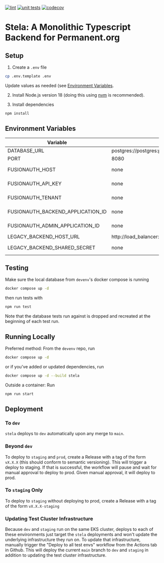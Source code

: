 [![lint](https://github.com/PermanentOrg/stela/actions/workflows/lint.yml/badge.svg)](https://github.com/PermanentOrg/stela/actions/workflows/lint.yml)
[![unit tests](https://github.com/PermanentOrg/stela/actions/workflows/test.yml/badge.svg)](https://github.com/PermanentOrg/stela/actions/workflows/test.yml)
[![codecov](https://codecov.io/gh/PermanentOrg/stela/branch/main/graph/badge.svg?token=4LYJGPGU57)](https://codecov.io/gh/PermanentOrg/stela)

# Stela: A Monolithic Typescript Backend for Permanent.org

## Setup

1. Create a `.env` file

```bash
cp .env.template .env
```

Update values as needed (see [Environment Variables](#environment-variables).

2. Install Node.js version 18 (doing this using [nvm](https://github.com/nvm-sh/nvm) is recommended).

3. Install dependencies

```bash
npm install
```

## Environment Variables

| Variable                          | Default                                               | Notes                                                                  |
| --------------------------------- | ----------------------------------------------------- | ---------------------------------------------------------------------- |
| DATABASE_URL                      | postgres://postgres:permanent@database:5432/permanent | Run tests to generate default database                                 |
| PORT                              | 8080                                                  | Tells stela what port to run on                                        |
| FUSIONAUTH_HOST                   | none                                                  | Can be found in `back-end`'s library/base/constants/base.constants.php |
| FUSIONAUTH_API_KEY                | none                                                  | Can be found in `back-end`'s library/base/constants/base.constants.php |
| FUSIONAUTH_TENANT                 | none                                                  | Can be found in `back-end`'s library/base/constants/base.constants.php |
| FUSIONAUTH_BACKEND_APPLICATION_ID | none                                                  | Can be found in `back-end`'s library/base/constants/base.constants.php |
| FUSIONAUTH_ADMIN_APPLICATION_ID   | none                                                  | Can be found in the FusionAuth Admin application                       |
| LEGACY_BACKEND_HOST_URL           | http://load_balancer:80/api                           |
| LEGACY_BACKEND_SHARED_SECRET      | none                                                  | Can be found in `back-end`'s library/base/constants/base.constants.php |

## Testing

Make sure the local database from `devenv`'s docker compose is running

```bash
docker compose up -d
```

then run tests with

```bash
npm run test
```

Note that the database tests run against is dropped and recreated at the beginning of each test run.

## Running Locally

Preferred method: From the `devenv` repo, run

```bash
docker compose up -d
```

or if you've added or updated dependencies, run

```bash
docker compose up -d --build stela
```

Outside a container: Run

```bash
npm run start
```

## Deployment

### To `dev`
`stela` deploys to `dev` automatically upon any merge to `main`.

### Beyond `dev`
To deploy to `staging` and `prod`, create a Release with a tag of the form `vX.X.X` (this should conform to semantic
versioning). This will trigger a deploy to staging. If that is successful, the workflow will pause and wait for manual
approval to deploy to prod. Given manual approval, it will deploy to prod.

### To `staging` Only
To deploy to `staging` without deploying to prod, create a Release with a tag of the form `vX.X.X-staging`

### Updating Test Cluster Infrastructure
Because `dev` and `staging` run on the same EKS cluster, deploys to each of these environments just target the `stela`
deployments and won't update the underlying infrastructure they run on. To update that infrastructure, manually trigger
the "Deploy to all test envs" workflow from the Actions tab in Github. This will deploy the current `main` branch to
`dev` and `staging` in addition to updating the test cluster infrastructure.
